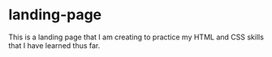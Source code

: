# landing-page

This is a landing page that I am creating to practice my HTML and CSS skills that I have learned thus far.